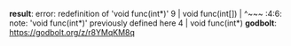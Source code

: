 **result**:
error: redefinition of 'void func(int*)'
    9 | void func(int[])
      |      ^~~~
<source>:4:6: note: 'void func(int*)' previously defined here
    4 | void func(int*)
**godbolt**: https://godbolt.org/z/r8YMqKM8q